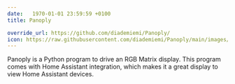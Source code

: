 ```yaml
---
date:   1970-01-01 23:59:59 +0100
title: Panoply

override_url: https://github.com/diademiemi/Panoply/
icon: https://raw.githubusercontent.com/diademiemi/Panoply/main/images/PanoplyLogo.png
---
```


Panoply is a Python program to drive an RGB Matrix display. This program comes with Home Assistant integration, which makes it a great display to view Home Assistant devices.
